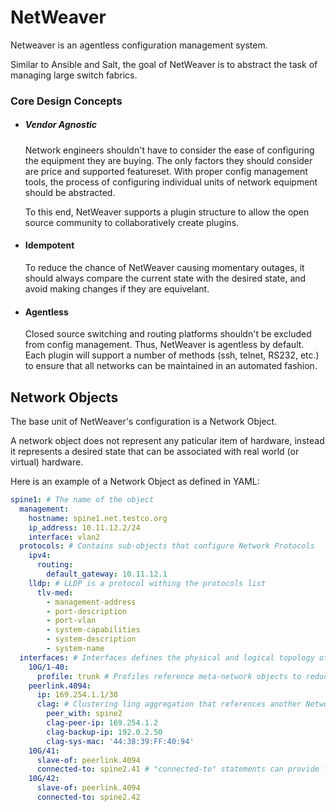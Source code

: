 # NetWeaver

Netweaver is an agentless configuration management system.

Similar to Ansible and Salt, the goal of NetWeaver is to abstract the task of managing large switch fabrics.

### Core Design Concepts

* ##### Vendor Agnostic

   Network engineers shouldn't have to consider the ease of configuring the equipment they are buying. The only factors they should consider are price and supported featureset. With proper config management tools, the process of configuring individual units of network equipment should be abstracted.
   
   To this end, NetWeaver supports a plugin structure to allow the open source community to collaboratively create plugins.

* #### Idempotent

  To reduce the chance of NetWeaver causing momentary outages, it should always compare the current state with the desired state, and avoid making changes if they are equivelant.
  
* #### Agentless

  Closed source switching and routing platforms shouldn't be excluded from config management. Thus, NetWeaver is agentless by default. Each plugin will support a number of methods (ssh, telnet, RS232, etc.) to ensure that all networks can be maintained in an automated fashion.
  
  
## Network Objects

The base unit of NetWeaver's configuration is a Network Object.

A network object does not represent any paticular item of hardware, instead it represents a desired state that can be associated with real world (or virtual) hardware.

Here is an example of a Network Object as defined in YAML:
```yaml
spine1: # The name of the object
  management: 
    hostname: spine1.net.testco.org
    ip_address: 10.11.12.2/24
    interface: vlan2
  protocols: # Contains sub-objects that configure Network Protocols
    ipv4: 
      routing:
        default_gateway: 10.11.12.1
    lldp: # LLDP is a protocol withing the protocols list
      tlv-med:
        - management-address
        - port-description
        - port-vlan
        - system-capabilities
        - system-description
        - system-name
  interfaces: # Interfaces defines the physical and logical topology of a network object with switching capability
    10G/1-40:
      profile: trunk # Profiles reference meta-network objects to reduce repeated statements
    peerlink.4094:
      ip: 169.254.1.1/30
      clag: # Clustering ling aggregation that references another Network Object to reduce configuration length
        peer_with: spine2
        clag-peer-ip: 169.254.1.2
        clag-backup-ip: 192.0.2.50
        clag-sys-mac: '44:38:39:FF:40:94'
    10G/41:
      slave-of: peerlink.4094 
      connected-to: spine2.41 # "connected-to" statements can provide for physical interconnect drift management 
    10G/42:
      slave-of: peerlink.4094
      connected-to: spine2.42

```
  